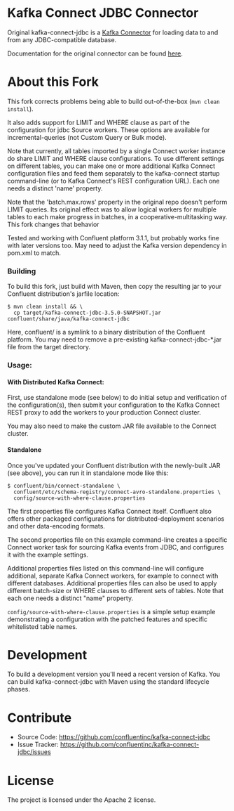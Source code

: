 # Kafka Connect JDBC Connector

Original kafka-connect-jdbc is a [Kafka Connector](http://kafka.apache.org/documentation.html#connect)
for loading data to and from any JDBC-compatible database.

Documentation for the original connector can be found [here](http://docs.confluent.io/current/connect/connect-jdbc/docs/index.html).

# About this Fork

This fork corrects problems being able to build out-of-the-box (`mvn clean install`).  

It also adds support for LIMIT and WHERE clause as part of the configuration for jdbc 
Source workers.  These options are available for incremental-queries (not Custom Query 
or Bulk mode).

Note that currently,
all tables imported by a single Connect worker instance do share LIMIT and WHERE clause 
configurations.  To use different settings on different tables, you can make one or more 
additional Kafka Connect configuration files and feed them separately to the 
kafka-connect startup command-line (or to Kafka Connect's REST configuration URL). Each
one needs a distinct 'name' property.

Note that the 'batch.max.rows' property in the original repo doesn't perform LIMIT queries.
Its original effect was to allow logical workers for multiple tables to each make progress
in batches, in a cooperative-multitasking way.  This fork changes that behavior 

Tested and working with Confluent platform 3.1.1, but probably works fine with later versions 
too.  May need to adjust the Kafka version dependency in pom.xml to match.

### Building

To build this fork, just build with Maven, then copy the resulting jar to your Confluent 
distribution's jarfile location:

```
$ mvn clean install && \
  cp target/kafka-connect-jdbc-3.5.0-SNAPSHOT.jar confluent/share/java/kafka-connect-jdbc
```

Here, confluent/ is a symlink to a binary distribution of the Confluent platform.  You may need
to remove a pre-existing kafka-connect-jdbc-*.jar file from the target directory.

### Usage:

#### With Distributed Kafka Connect:

First, use standalone mode (see below) to do initial setup and verification of the configuration(s), 
then submit your configuration to the Kafka Connect REST proxy to add the workers to your production 
Connect cluster.

You may also need to make the custom JAR file available to the Connect cluster.

#### Standalone

Once you've updated your Confluent distribution with the newly-built JAR (see above), you 
can run it in standalone mode like this:

```
$ confluent/bin/connect-standalone \
  confluent/etc/schema-registry/connect-avro-standalone.properties \
  config/source-with-where-clause.properties
```

The first properties file configures Kafka Connect itself.  Confluent also offers other
packaged configurations for distributed-deployment scenarios and other data-encoding 
formats.

The second properties file on this example command-line creates a specific Connect worker task
for sourcing Kafka events from JDBC, and configures it with the example settings.  

Additional properties files listed on this command-line will configure additional, separate 
Kafka Connect workers, for example to connect with different databases.  Additional properties 
files can also be used to apply different batch-size or WHERE clauses to different sets of 
tables.  Note that each one needs a distinct "name" property.

`config/source-with-where-clause.properties` is a simple setup example demonstrating a 
configuration with the patched features and specific whitelisted table names.


# Development

To build a development version you'll need a recent version of Kafka. You can build
kafka-connect-jdbc with Maven using the standard lifecycle phases.


# Contribute

- Source Code: https://github.com/confluentinc/kafka-connect-jdbc
- Issue Tracker: https://github.com/confluentinc/kafka-connect-jdbc/issues


# License

The project is licensed under the Apache 2 license.
